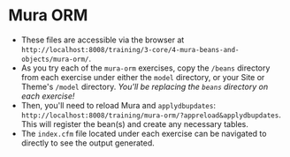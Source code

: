 # Mura ORM

* These files are accessible via the browser at `http://localhost:8008/training/3-core/4-mura-beans-and-objects/mura-orm/`.
* As you try each of the `mura-orm` exercises, copy the `/beans` directory from each exercise under either the `model` directory, or your Site or Theme's `/model` directory. *You'll be replacing the `beans` directory on each exercise!*
* Then, you'll need to reload Mura and `applydbupdates`: `http://localhost:8008/training/mura-orm/?appreload&applydbupdates`. This will register the bean(s) and create any necessary tables.
* The `index.cfm` file located under each exercise can be navigated to directly to see the output generated.
